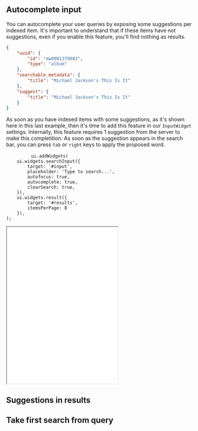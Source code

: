 ## Autocomplete input

You can autocomplete your user queries by exposing some suggestions per indexed
item. It's important to understand that if these items have not suggestions,
even if you enable this feature, you'll find nothing as results.

```json
{
    "uuid": {
        "id": "mw0001379083",
        "type": "album"
    },
    "searchable_metadata": {
        "title": "Michael Jackson's This Is It"
    },
    "suggest": {
        "title": "Michael Jackson's This Is It"
    }
}
```

As soon as you have indexed items with some suggestions, as it's shown here in
this last example, then it's time to add this feature in our `InputWidget`
settings. Internally, this feature requires 1 suggestion from the server to make
this completition. As soon as the suggestion appears in the search bar, you can 
press `tab` or `right` keys to apply the proposed word.

<div class="row">
    <div class="col-lg-8 col-md-6 col-sm-12">
        <pre v-pre="" data-lang="javascript">
        <code lang="javascript">ui.addWidgets(
    ui.widgets.searchInput({
        target: '#input',
        placeholder: 'Type to search...',
        autofocus: true,
        autocomplete: true,
        clearSearch: true,
    }),
    ui.widgets.result({
        target: '#results',
        itemsPerPage: 8
    }),
);</code></pre>
    </div>
    <div class="col-lg-4 col-md-6 col-sm-12">
        <iframe scrolling="no" loading="lazy" src="/_iframe/search-input.html?with-autocomplete=true&num-results=8&as-grid=1&first-query=1" style="height: 423px;"></iframe>
    </div>
</div>

## Suggestions in results
## Take first search from query